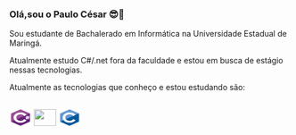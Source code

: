 
<link rel="stylesheet" href="https://cdn.jsdelivr.net/gh/devicons/devicon@v2.15.1/devicon.min.css">
<i class="devicon-adonisjs-original colori"></i>
                   
### Olá,sou o Paulo César 😎🌹

Sou estudante de Bachalerado em Informática na Universidade
Estadual de Maringá.

Atualmente estudo C#/.net fora da faculdade e estou em busca de estágio nessas tecnologias.

Atualmente as tecnologias que conheço e estou estudando são:

<div style="display: inline_block"><br>
    <img align="center" height="30" width="40" src="https://raw.githubusercontent.com/devicons/devicon/master/icons/csharp/csharp-original.svg">
    <img align="center" height="30" width="40" src="https://icongr.am/devicon/dot-net-original-wordmark.svg">
    <img align="center" height="30" width="40" src="https://raw.githubusercontent.com/devicons/devicon/master/icons/c/c-original.svg">
</div>
 
          


